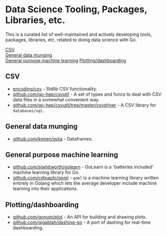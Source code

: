 # Data Science Tooling, Packages, Libraries, etc.

This is a curated list of well-maintained and actively developing tools, packages, libraries, etc. related to doing data science with Go.

[CSV](README.md#csv)  
[General data munging](README.md#general-data-munging)  
[General purpose machine learning](README.md#general-purpose-machine-learning)
[Plotting/dashboarding](README.md#plottingdashboarding)  

## CSV

- [encoding/csv](https://golang.org/pkg/encoding/csv/) - Stdlib CSV functionality.
- [github.com/go-hep/csvutil](https://github.com/go-hep/csvutil) - A set of types and funcs to deal with CSV data files in a somewhat convenient way.
- [github.com/go-hep/csvutil/tree/master/csvdriver](https://github.com/go-hep/csvutil/tree/master/csvdriver) - A CSV library for `databases/sql`.

## General data munging

- [github.com/kniren/gota](https://github.com/kniren/gota) - Dataframes.

## General purpose machine learning

- [github.com/sjwhitworth/golearn](https://github.com/sjwhitworth/golearn) - GoLearn is a 'batteries included' machine learning library for Go.
- [github.com/cdipaolo/goml](https://github.com/cdipaolo/goml) - `goml` is a machine learning library written entirely in Golang which lets the average developer include machine learning into their applications.

## Plotting/dashboarding

- [github.com/gonum/plot](https://github.com/gonum/plot) - An API for building and drawing plots.
- [github.com/gigablah/dashing-go](https://github.com/gigablah/dashing-go) - A port of dashing for real-time dashboarding.
